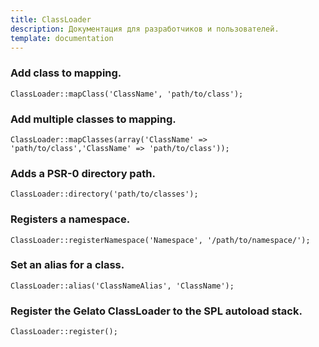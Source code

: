 ```yaml
---
title: ClassLoader
description: Документация для разработчиков и пользователей.
template: documentation
---
```


### Add class to mapping.
```
ClassLoader::mapClass('ClassName', 'path/to/class');
```

### Add multiple classes to mapping.
```
ClassLoader::mapClasses(array('ClassName' => 'path/to/class','ClassName' => 'path/to/class'));
```

### Adds a PSR-0 directory path.
```
ClassLoader::directory('path/to/classes');
```

### Registers a namespace.
```
ClassLoader::registerNamespace('Namespace', '/path/to/namespace/');
```

### Set an alias for a class.
```
ClassLoader::alias('ClassNameAlias', 'ClassName');
```

### Register the Gelato ClassLoader to the SPL autoload stack.
```
ClassLoader::register();
```

